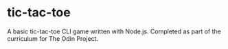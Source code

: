 # tic-tac-toe

A basic tic-tac-toe CLI game written with Node.js. Completed as part of the curriculum for The Odin Project.
